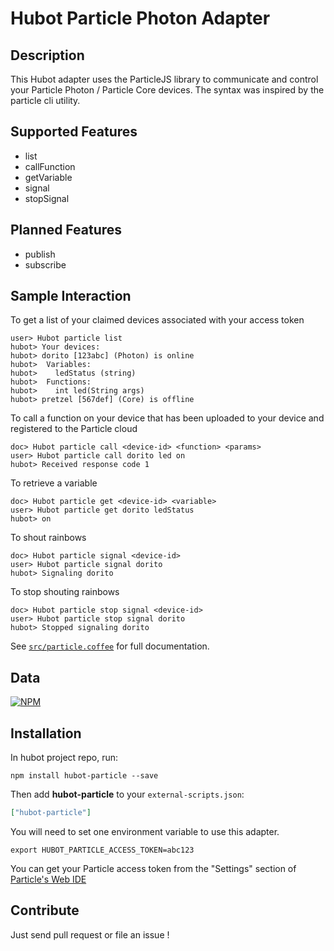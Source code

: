 # Hubot Particle Photon Adapter

## Description

This Hubot adapter uses the ParticleJS library to communicate and control your Particle Photon / Particle Core devices.
The syntax was inspired by the particle cli utility.

## Supported Features
* list
* callFunction
* getVariable
* signal
* stopSignal

## Planned Features
* publish
* subscribe

## Sample Interaction

To get a list of your claimed devices associated with your access token
```
user> Hubot particle list
hubot> Your devices:
hubot> dorito [123abc] (Photon) is online
hubot>  Variables:
hubot>    ledStatus (string)
hubot>  Functions:
hubot>    int led(String args)
hubot> pretzel [567def] (Core) is offline
```

To call a function on your device that has been uploaded to your device and registered to the Particle cloud
```
doc> Hubot particle call <device-id> <function> <params>
user> Hubot particle call dorito led on
hubot> Received response code 1
```

To retrieve a variable
```
doc> Hubot particle get <device-id> <variable>
user> Hubot particle get dorito ledStatus
hubot> on
```

To shout rainbows
```
doc> Hubot particle signal <device-id>
user> Hubot particle signal dorito
hubot> Signaling dorito
```

To stop shouting rainbows
```
doc> Hubot particle stop signal <device-id>
user> Hubot particle stop signal dorito
hubot> Stopped signaling dorito
```

See [`src/particle.coffee`](src/particle.coffee) for full documentation.

## Data
[![NPM](https://nodei.co/npm/hubot-particle.png?downloads=true&stars=true)](https://nodei.co/npm/hubot-particle.png?downloads=true&stars=true)

## Installation

In hubot project repo, run:

```
npm install hubot-particle --save
```

Then add **hubot-particle** to your `external-scripts.json`:

```json
["hubot-particle"]
```
You will need to set one environment variable to use this adapter.

```
export HUBOT_PARTICLE_ACCESS_TOKEN=abc123
```
You can get your Particle access token from the "Settings" section of [Particle's Web IDE](https://build.particle.io/build/new)


## Contribute

Just send pull request or file an issue !


